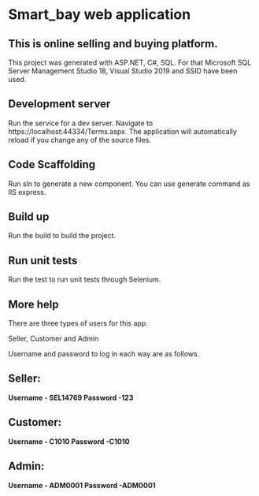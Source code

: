 # Smart_bay web application

## This is online selling and buying platform.

This project was generated with ASP.NET, C#, SQL. For that Microsoft SQL Server Management Studio 18, Visual Studio 2019 and SSID have been used.


## Development server

Run the service for a dev server. Navigate to https://localhost:44334/Terms.aspx. The application will automatically reload if you change any of the source files.


## Code Scaffolding

Run sln to generate a new component. You can use generate command as IIS express.



## Build up

Run the build to build the project.



## Run unit tests

Run the test to run unit tests through Selenium.



## More help

There are three types of users for this app.

Seller, Customer and Admin

Username and password to log in each way are as follows.



## Seller:
**Username - SEL14769 Password -123**


## Customer:
**Username - C1010 Password -C1010**


## Admin:
**Username - ADM0001 Password -ADM0001**
